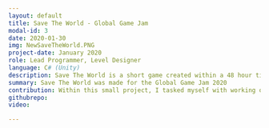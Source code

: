 ```yaml
---
layout: default
title: Save The World - Global Game Jam
modal-id: 3
date: 2020-01-30
img: NewSaveTheWorld.PNG
project-date: January 2020
role: Lead Programmer, Level Designer
language: C# (Unity)
description: Save The World is a short game created within a 48 hour time frame as part of the Global Game Jam 2020. Our team was composed of 2 Programmers and 3 Designers. The theme of this project was “Repair”; so my team and I thought of an idea in which you play as a character on a space station, and send drones to the nearby planet in order to explore, scavenge and repair the environment. Our initial idea was to be able to repair the drones as they come back to the station as well; but we realised that we had over-scoped, so we decided to just stick to one section of the game.
summary: Save The World was made for the Global Game Jam 2020
contribution: Within this small project, I tasked myself with working on the scripts for each drone; scavenger, worker and explorer. This involved learning the use of classes more in depth, and gaining a stronger understanding of the practical applications of this feature. I also helped with programming the world generation.
githubrepo: 
video: 

---
```


